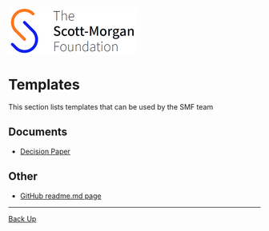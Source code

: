 ![smf-logo](../../images/smf-logo.png)
# Templates

This section lists templates that can be used by the SMF team

## Documents

- [Decision Paper](./smf-example-decision-paper.doc)

## Other
- [GitHub readme.md page](./github)
 
<hr>

[Back Up](../readme.md)
